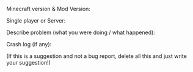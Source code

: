 Minecraft version & Mod Version:


Single player or Server:


Describe problem (what you were doing / what happened):


Crash log (if any):


(If this is a suggestion and not a bug report, delete all this and just write your suggestion!)



